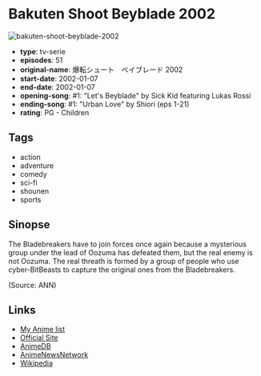 # Bakuten Shoot Beyblade 2002

![bakuten-shoot-beyblade-2002](https://cdn.myanimelist.net/images/anime/1/1669.jpg)

-   **type**: tv-serie
-   **episodes**: 51
-   **original-name**: 爆転シュート　ベイブレード 2002
-   **start-date**: 2002-01-07
-   **end-date**: 2002-01-07
-   **opening-song**: #1: "Let's Beyblade" by Sick Kid featuring Lukas Rossi
-   **ending-song**: #1: "Urban Love" by Shiori (eps 1-21)
-   **rating**: PG - Children

## Tags

-   action
-   adventure
-   comedy
-   sci-fi
-   shounen
-   sports

## Sinopse

The Bladebreakers have to join forces once again because a mysterious group under the lead of Oozuma has defeated them, but the real enemy is not Oozuma. The real threath is formed by a group of people who use cyber-BitBeasts to capture the original ones from the Bladebreakers.

(Source: ANN)

## Links

-   [My Anime list](https://myanimelist.net/anime/1669/Bakuten_Shoot_Beyblade_2002)
-   [Official Site](http://www.d-rights.com/beyblade/2002/2001/index.html)
-   [AnimeDB](http://anidb.info/perl-bin/animedb.pl?show=anime&aid=1964)
-   [AnimeNewsNetwork](http://www.animenewsnetwork.com/encyclopedia/anime.php?id=932)
-   [Wikipedia](http://en.wikipedia.org/wiki/Beyblade)
